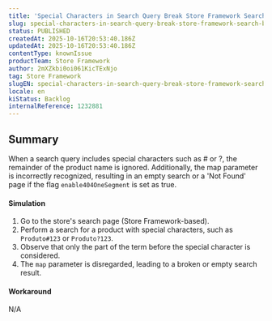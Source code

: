 ```yaml
---
title: 'Special Characters in Search Query Break Store Framework Search Behavior'
slug: special-characters-in-search-query-break-store-framework-search-behavior
status: PUBLISHED
createdAt: 2025-10-16T20:53:40.186Z
updatedAt: 2025-10-16T20:53:40.186Z
contentType: knownIssue
productTeam: Store Framework
author: 2mXZkbi0oi061KicTExNjo
tag: Store Framework
slugEN: special-characters-in-search-query-break-store-framework-search-behavior
locale: en
kiStatus: Backlog
internalReference: 1232881
---
```


## Summary


When a search query includes special characters such as # or ?, the remainder of the product name is ignored. Additionally, the map parameter is incorrectly recognized, resulting in an empty search or a 'Not Found' page if the flag `enable404OneSegment` is set as true.


#### Simulation



1. Go to the store's search page (Store Framework-based).
2. Perform a search for a product with special characters, such as `Produto#123` or `Produto?123`.
3. Observe that only the part of the term before the special character is considered.
4. The `map` parameter is disregarded, leading to a broken or empty search result.


#### Workaround


N/A


